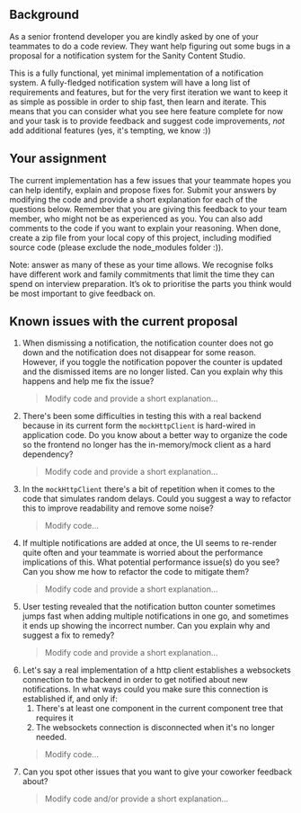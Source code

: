 ## Background

As a senior frontend developer you are kindly asked by one of your teammates to do a code review. They want help figuring out some bugs in a proposal for a notification system for the Sanity Content Studio.

This is a fully functional, yet minimal implementation of a notification system. A fully-fledged notification system will have a long list of requirements and features, but for the very first iteration we want to keep it as simple as possible in order to ship fast, then learn and iterate. This means that you can consider what you see here feature complete for now and your task is to provide feedback and suggest code improvements, _not_ add additional features (yes, it's tempting, we know :))

## Your assignment

The current implementation has a few issues that your teammate hopes you can help identify, explain and propose fixes for. Submit your answers by modifying the code and provide a short explanation for each of the questions below. Remember that you are giving this feedback to your team member, who might not be as experienced as you. You can also add comments to the code if you want to explain your reasoning. When done, create a zip file from your local copy of this project, including modified source code (please exclude the node_modules folder :)).

Note: answer as many of these as your time allows. We recognise folks have different work and family commitments that limit the time they can spend on interview preparation. It’s ok to prioritise the parts you think would be most important to give feedback on.

## Known issues with the current proposal

1. When dismissing a notification, the notification counter does not go down and the notification does not disappear for some reason. However, if you toggle the notification popover the counter is updated and the dismissed items are no longer listed. Can you explain why this happens and help me fix the issue?
   > Modify code and provide a short explanation…
2. There's been some difficulties in testing this with a real backend because in its current form the `mockHttpClient` is hard-wired in application code. Do you know about a better way to organize the code so the frontend no longer has the in-memory/mock client as a hard dependency?
   > Modify code and provide a short explanation…
3. In the `mockHttpClient` there's a bit of repetition when it comes to the code that simulates random delays. Could you suggest a way to refactor this to improve readability and remove some noise?
   > Modify code…
4. If multiple notifications are added at once, the UI seems to re-render quite often and your teammate is worried about the performance implications of this. What potential performance issue(s) do you see? Can you show me how to refactor the code to mitigate them?
   > Modify code and provide a short explanation…
5. User testing revealed that the notification button counter sometimes jumps fast when adding multiple notifications in one go, and sometimes it ends up showing the incorrect number. Can you explain why and suggest a fix to remedy?
   > Modify code and provide a short explanation…
6. Let's say a real implementation of a http client establishes a websockets connection to the backend in order to get notified about new notifications. In what ways could you make sure this connection is established if, and only if:
   1. There's at least one component in the current component tree that requires it
   2. The websockets connection is disconnected when it's no longer needed.
   > Modify code…
7. Can you spot other issues that you want to give your coworker feedback about?
   > Modify code and/or provide a short explanation…